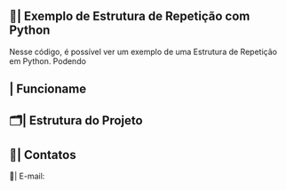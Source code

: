  ## 📑| Exemplo de Estrutura de Repetição com Python 

   Nesse código, é possível ver um exemplo de uma Estrutura de Repetição em Python. Podendo 

 ## | Funcioname
 
 ## 🗂️| Estrutura do Projeto



 ## 📱| Contatos

   📩| E-mail: 
 
